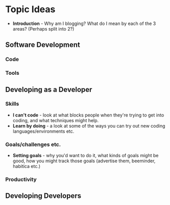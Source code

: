 # Topic Ideas

- **Introduction** - Why am I blogging?  What do I mean by each of the 3 areas?  (Perhaps split into 2?)

## Software Development

### Code

### Tools

## Developing as a Developer

### Skills

- **I can't code** - look at what blocks people when they're trying to get into coding, and what techniques might help.
- **Learn by doing** - a look at some of the ways you can try out new coding languages/environments etc.

### Goals/challenges etc.

- **Setting goals** - why you'd want to do it, what kinds of goals might be good, how you might track those goals (advertise them, beeminder, habitica etc.)

### Productivity

## Developing Developers
